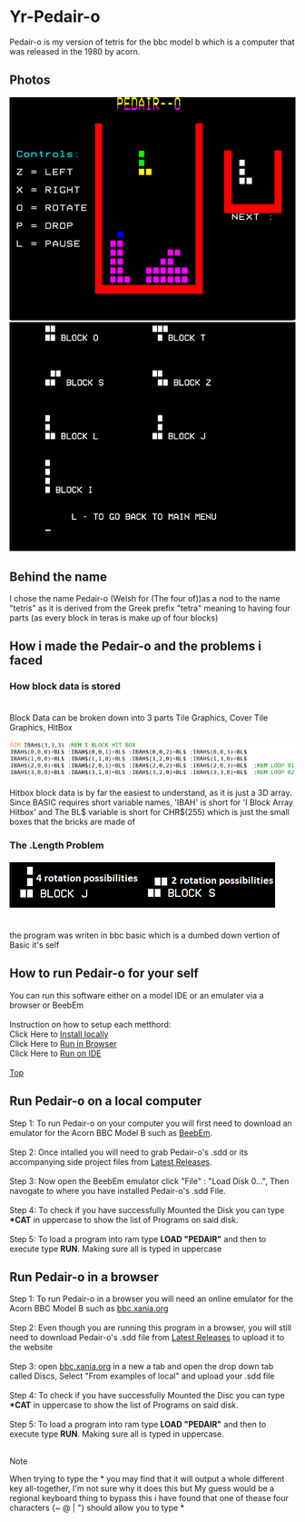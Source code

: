 # Yr-Pedair-o
Pedair-o is my version of tetris for the bbc model b which is a computer that was released in the 1980 by acorn.
## Photos
![alt text](https://raw.githubusercontent.com/Dunvantkai/Yr-Pedair-o/main/Programs_Photos/Game.png)
![alt text](https://raw.githubusercontent.com/Dunvantkai/Yr-Pedair-o/main/Programs_Photos/blocksV2.bmp)
## Behind the name
I chose the name Pedair-o (Welsh for (The four of))as a nod to the name "tetris" as it is derived from the Greek prefix "tetra" meaning to having four parts (as every block in teras is make up of four blocks)
## How i made the Pedair-o and the problems i faced
### How block data is stored <br><br> 
Block Data can be broken down into 3 parts Tile Graphics, Cover Tile Graphics, HitBox <br><br> ![alt text](https://raw.githubusercontent.com/Dunvantkai/Yr-Pedair-o/main/Programs_Photos/Code_blocks/HiGRAF.PNG) <br><br>
Hitbox block data is by far the easiest to understand, as it is just a 3D array. Since BASIC requires short variable names, 'IBAH' is short for 'I Block Array Hitbox' and The BL$ variable is short for CHR$(255) which is just the small boxes that the bricks are made of<br>
### The .Length Problem <br><br> ![alt text](https://raw.githubusercontent.com/Dunvantkai/Yr-Pedair-o/main/Programs_Photos/ropos.bmp) <br><br>

the program was writen in bbc basic which is a dumbed down vertion of Basic it's self
## How to run Pedair-o for your self 
You can run this software either on a model IDE or an emulater via a browser or BeebEm <br><br>
Instruction on how to setup each metthord: <br> Click Here to <a href="#run-pedair-o-on-a-local-computer">Install locally</a> <br> Click Here to <a href="#run-pedair-o-in-a-browser">Run in Browser</a> <br> Click Here to <a href="#run-pedair-o-in-a-browser">Run on IDE</a> <br><br>
<a href="#yr-pedair-o">Top</a>
## Run Pedair-o on a local computer
Step 1: To run Pedair-o on your computer you will first need to download an emulator for the Acorn BBC Model B such as [BeebEm](https://github.com/stardot/beebem-windows/releases/download/4.19/BeebEm419.exe). <br><br>
Step 2: Once intalled you will need to grab Pedair-o's .sdd or its accompanying side project files from [Latest Releases](https://github.com/Dunvantkai/Yr-Pedair-o/releases). <br><br>
Step 3: Now open the BeebEm emulator click "File" : "Load Disk 0...", Then navogate to where you have installed Pedair-o's .sdd File. <br><br>
Step 4: To check if you have successfully Mounted the Disk you can type <b>*CAT</b> in uppercase to show the list of Programs on said disk. <br><br>
Step 5: To load a program into ram type <b>LOAD "PEDAIR"</b> and then  to execute type <b>RUN</b>. Making sure all is typed in uppercase
## Run Pedair-o in a browser
Step 1: To run Pedair-o in a browser you will need an online emulator for the Acorn BBC Model B such as [bbc.xania.org](https://bbc.xania.org/) <br><br>
Step 2: Even though you are running this program in a browser, you will still need to download Pedair-o's .sdd file from [Latest Releases](https://github.com/Dunvantkai/Yr-Pedair-o/releases) to upload it to the website <br><br>
Step 3: open [bbc.xania.org](https://bbc.xania.org/) in a new a tab and open the drop down tab called Discs, Select "From examples of local" and upload your .sdd file <br><br>
Step 4: To check if you have successfully Mounted the Disc you can type <b>*CAT</b> in uppercase to show the list of Programs on said disk. <br><br>
Step 5: To load a program into ram type <b>LOAD "PEDAIR"</b> and then  to execute type <b>RUN</b>. Making sure all is typed in uppercase. <br><br>
> [!NOTE]
> When trying to type the * you may find that it will output a whole different key all-together, I'm not sure why it does this but My guess would be a regional keyboard thing to bypass this i have found that one of thease four characters {~ @ | "} should allow you to type *
